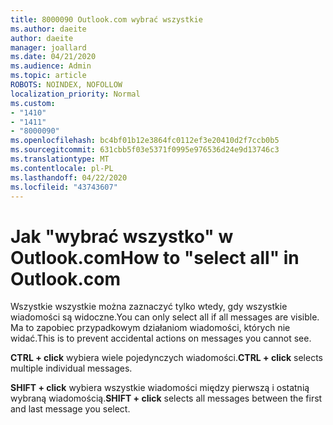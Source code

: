 ```yaml
---
title: 8000090 Outlook.com wybrać wszystkie
ms.author: daeite
author: daeite
manager: joallard
ms.date: 04/21/2020
ms.audience: Admin
ms.topic: article
ROBOTS: NOINDEX, NOFOLLOW
localization_priority: Normal
ms.custom:
- "1410"
- "1411"
- "8000090"
ms.openlocfilehash: bc4bf01b12e3864fc0112ef3e20410d2f7ccb0b5
ms.sourcegitcommit: 631cbb5f03e5371f0995e976536d24e9d13746c3
ms.translationtype: MT
ms.contentlocale: pl-PL
ms.lasthandoff: 04/22/2020
ms.locfileid: "43743607"
---
```

# <a name="how-to-select-all-in-outlookcom"></a><span data-ttu-id="e2657-102">Jak "wybrać wszystko" w Outlook.com</span><span class="sxs-lookup"><span data-stu-id="e2657-102">How to "select all" in Outlook.com</span></span>

<span data-ttu-id="e2657-103">Wszystkie wszystkie można zaznaczyć tylko wtedy, gdy wszystkie wiadomości są widoczne.</span><span class="sxs-lookup"><span data-stu-id="e2657-103">You can only select all if all messages are visible.</span></span> <span data-ttu-id="e2657-104">Ma to zapobiec przypadkowym działaniom wiadomości, których nie widać.</span><span class="sxs-lookup"><span data-stu-id="e2657-104">This is to prevent accidental actions on messages you cannot see.</span></span>

<span data-ttu-id="e2657-105">**CTRL + click** wybiera wiele pojedynczych wiadomości.</span><span class="sxs-lookup"><span data-stu-id="e2657-105">**CTRL + click** selects multiple individual messages.</span></span>

<span data-ttu-id="e2657-106">**SHIFT + click** wybiera wszystkie wiadomości między pierwszą i ostatnią wybraną wiadomością.</span><span class="sxs-lookup"><span data-stu-id="e2657-106">**SHIFT + click** selects all messages between the first and last message you select.</span></span>